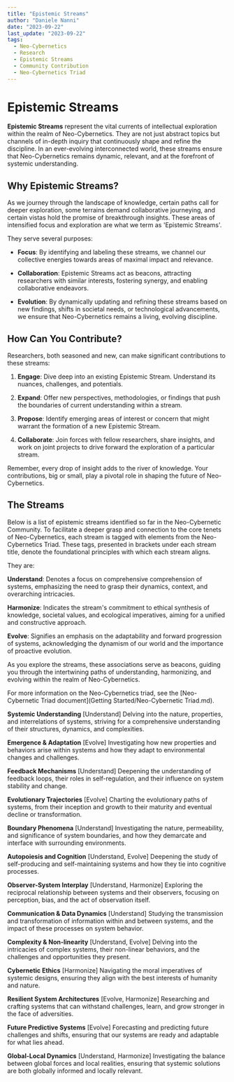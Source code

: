 ```yaml
---
title: "Epistemic Streams"
author: "Daniele Nanni"
date: "2023-09-22"
last_update: "2023-09-22"
tags:
  - Neo-Cybernetics
  - Research
  - Epistemic Streams
  - Community Contribution
  - Neo-Cybernetics Triad
---
```


# Epistemic Streams

**Epistemic Streams** represent the vital currents of intellectual exploration within the realm of Neo-Cybernetics. They are not just abstract topics but channels of in-depth inquiry that continuously shape and refine the discipline. In an ever-evolving interconnected world, these streams ensure that Neo-Cybernetics remains dynamic, relevant, and at the forefront of systemic understanding.

## Why Epistemic Streams?

As we journey through the landscape of knowledge, certain paths call for deeper exploration, some terrains demand collaborative journeying, and certain vistas hold the promise of breakthrough insights. These areas of intensified focus and exploration are what we term as 'Epistemic Streams'.

They serve several purposes:

- **Focus**: By identifying and labeling these streams, we channel our collective energies towards areas of maximal impact and relevance.
  
- **Collaboration**: Epistemic Streams act as beacons, attracting researchers with similar interests, fostering synergy, and enabling collaborative endeavors.
  
- **Evolution**: By dynamically updating and refining these streams based on new findings, shifts in societal needs, or technological advancements, we ensure that Neo-Cybernetics remains a living, evolving discipline.

## How Can You Contribute?

Researchers, both seasoned and new, can make significant contributions to these streams:

1. **Engage**: Dive deep into an existing Epistemic Stream. Understand its nuances, challenges, and potentials.
  
2. **Expand**: Offer new perspectives, methodologies, or findings that push the boundaries of current understanding within a stream.
  
3. **Propose**: Identify emerging areas of interest or concern that might warrant the formation of a new Epistemic Stream.
  
4. **Collaborate**: Join forces with fellow researchers, share insights, and work on joint projects to drive forward the exploration of a particular stream.

Remember, every drop of insight adds to the river of knowledge. Your contributions, big or small, play a pivotal role in shaping the future of Neo-Cybernetics.

## The Streams
Below is a list of epistemic streams identified so far in the Neo-Cybernetic Community. To facilitate a deeper grasp and connection to the core tenets of Neo-Cybernetics, each stream is tagged with elements from the Neo-Cybernetics Triad. These tags, presented in brackets under each stream title, denote the foundational principles with which each stream aligns.

They are:

**Understand**: Denotes a focus on comprehensive comprehension of systems, emphasizing the need to grasp their dynamics, context, and overarching intricacies.

**Harmonize**: Indicates the stream's commitment to ethical synthesis of knowledge, societal values, and ecological imperatives, aiming for a unified and constructive approach.

**Evolve**: Signifies an emphasis on the adaptability and forward progression of systems, acknowledging the dynamism of our world and the importance of proactive evolution.

As you explore the streams, these associations serve as beacons, guiding you through the intertwining paths of understanding, harmonizing, and evolving within the realm of Neo-Cybernetics.

For more information on the Neo-Cybernetics triad, see the [Neo-Cybernetic Triad document](Getting Started/Neo-Cybernetic Triad.md).

**Systemic Understanding**
[Understand]
Delving into the nature, properties, and interrelations of systems, striving for a comprehensive understanding of their structures, dynamics, and complexities.

**Emergence & Adaptation**
[Evolve]
Investigating how new properties and behaviors arise within systems and how they adapt to environmental changes and challenges.

**Feedback Mechanisms**
[Understand]
Deepening the understanding of feedback loops, their roles in self-regulation, and their influence on system stability and change.

**Evolutionary Trajectories**
[Evolve]
Charting the evolutionary paths of systems, from their inception and growth to their maturity and eventual decline or transformation.

**Boundary Phenomena**
[Understand]
Investigating the nature, permeability, and significance of system boundaries, and how they demarcate and interface with surrounding environments.

**Autopoiesis and Cognition**
[Understand, Evolve]
Deepening the study of self-producing and self-maintaining systems and how they tie into cognitive processes.

**Observer-System Interplay**
[Understand, Harmonize]
Exploring the reciprocal relationship between systems and their observers, focusing on perception, bias, and the act of observation itself.

**Communication & Data Dynamics**
[Understand]
Studying the transmission and transformation of information within and between systems, and the impact of these processes on system behavior.

**Complexity & Non-linearity**
[Understand, Evolve]
Delving into the intricacies of complex systems, their non-linear behaviors, and the challenges and opportunities they present.

**Cybernetic Ethics**
[Harmonize]
Navigating the moral imperatives of systemic designs, ensuring they align with the best interests of humanity and nature.

**Resilient System Architectures**
[Evolve, Harmonize]
Researching and crafting systems that can withstand challenges, learn, and grow stronger in the face of adversities.

**Future Predictive Systems**
[Evolve]
Forecasting and predicting future challenges and shifts, ensuring that our systems are ready and adaptable for what lies ahead.

**Global-Local Dynamics**
[Understand, Harmonize]
Investigating the balance between global forces and local realities, ensuring that systemic solutions are both globally informed and locally relevant.

